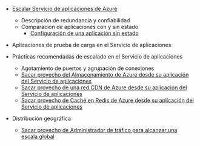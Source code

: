 * [Escalar Servicio de aplicaciones de Azure](../articles/app-service/web-sites-scale.md)
  
  * Descripción de redundancia y confiabilidad
  * Comparación de aplicaciones con y sin estado
    * [Configuración de una aplicación sin estado](https://azure.microsoft.com/blog/disabling-arrs-instance-affinity-in-windows-azure-web-sites/)
* Aplicaciones de prueba de carga en el Servicio de aplicaciones   
* Prácticas recomendadas de escalado en el Servicio de aplicaciones
  
  * Agotamiento de puertos y agrupación de conexiones
  * [Sacar provecho del Almacenamiento de Azure desde su aplicación del Servicio de aplicaciones](../articles/storage/blobs/storage-dotnet-how-to-use-blobs.md)
  * [Sacar provecho de una red CDN de Azure desde su aplicación del Servicio de aplicaciones](../articles/cdn/cdn-overview.md)
  * [Sacar provecho de Caché en Redis de Azure desde su aplicación del Servicio de aplicaciones](../articles/redis-cache/cache-dotnet-how-to-use-azure-redis-cache.md)
* Distribución geográfica
  
  * [Sacar provecho de Administrador de tráfico para alcanzar una escala global](../articles/traffic-manager/traffic-manager-overview.md)

